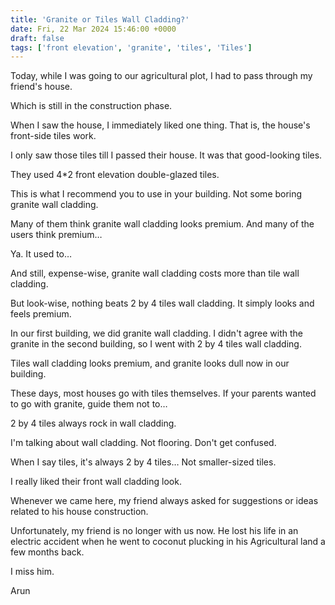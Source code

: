 ```yaml
---
title: 'Granite or Tiles Wall Cladding?'
date: Fri, 22 Mar 2024 15:46:00 +0000
draft: false
tags: ['front elevation', 'granite', 'tiles', 'Tiles']
---
```


Today, while I was going to our agricultural plot, I had to pass through my friend's house.

Which is still in the construction phase.

When I saw the house, I immediately liked one thing. That is, the house's front-side tiles work.

I only saw those tiles till I passed their house. It was that good-looking tiles.

They used 4\*2 front elevation double-glazed tiles.

This is what I recommend you to use in your building. Not some boring granite wall cladding.

Many of them think granite wall cladding looks premium. And many of the users think premium…

Ya. It used to…

And still, expense-wise, granite wall cladding costs more than tile wall cladding.

But look-wise, nothing beats 2 by 4 tiles wall cladding. It simply looks and feels premium.

In our first building, we did granite wall cladding. I didn't agree with the granite in the second building, so I went with 2 by 4 tiles wall cladding.

Tiles wall cladding looks premium, and granite looks dull now in our building.

These days, most houses go with tiles themselves. If your parents wanted to go with granite, guide them not to…

2 by 4 tiles always rock in wall cladding.

I'm talking about wall cladding. Not flooring. Don't get confused.

When I say tiles, it's always 2 by 4 tiles… Not smaller-sized tiles.

I really liked their front wall cladding look.

Whenever we came here, my friend always asked for suggestions or ideas related to his house construction.

Unfortunately, my friend is no longer with us now. He lost his life in an electric accident when he went to coconut plucking in his Agricultural land a few months back.

I miss him.

Arun